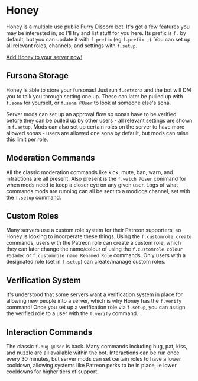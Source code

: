 # Honey

Honey is a multiple use public Furry Discord bot. It's got a few features you may be interested in, so I'll try and list stuff for you here. Its prefix is `f.` by default, but you can update it with `f.prefix` (eg `f.prefix ;`). You can set up all relevant roles, channels, and settings with `f.setup`.

[Add Honey to your server now!](https://discordapp.com/oauth2/authorize?client_id=690477072270753792&scope=bot&permissions=268484614)

## Fursona Storage

Honey is able to store your fursonas! Just run `f.setsona` and the bot will DM you to talk you through setting one up. These can later be pulled up with `f.sona` for yourself, or `f.sona @User` to look at someone else's sona.

Server mods can set up an approval flow so sonas have to be verified before they can be pulled up by other users - all relevant settings are shown in `f.setup`. Mods can also set up certain roles on the server to have more allowed sonas - users are allowed one sona by default, but mods can raise this limit per role.

## Moderation Commands

All the classic moderation commands like kick, mute, ban, warn, and infractions are all present. Also present is the `f.watch @User` command for when mods need to keep a closer eye on any given user. Logs of what commands mods are running can all be sent to a modlogs channel, set with the `f.setup` command.

## Custom Roles

Many servers use a custom role system for their Patreon supporters, so Honey is looking to incorperate these things. Using the `f.customrole create` commands, users with the Patreon role can create a custom role, which they can later change the name/colour of using the `f.customrole colour #5dadec` or `f.customrole name Renamed Role` commands. Only users with a designated role (set in `f.setup`) can create/manage custom roles.

## Verification System

It's understood that some servers want a verification system in place for allowing new people into a server, which is why Honey has the `f.verify` command! Once you set up a verification role via `f.setup`, you can assign the verified role to a user with the `f.verify` command.

## Interaction Commands

The classic `f.hug @User` is back. Many commands including hug, pat, kiss, and nuzzle are all available within the bot. Interactions can be run once every 30 minutes, but server mods can set certain roles to have a lower cooldown, allowing systems like Patreon perks to be in place, ie lower cooldowns for higher tiers of support.
